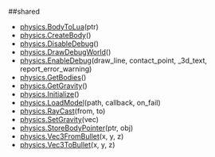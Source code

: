 
##shared

- [physics.BodyToLua](nil)(ptr)
- [physics.CreateBody](nil)()
- [physics.DisableDebug](nil)()
- [physics.DrawDebugWorld](nil)()
- [physics.EnableDebug](nil)(draw_line, contact_point, _3d_text, report_error_warning)
- [physics.GetBodies](nil)()
- [physics.GetGravity](nil)()
- [physics.Initialize](nil)()
- [physics.LoadModel](nil)(path, callback, on_fail)
- [physics.RayCast](nil)(from, to)
- [physics.SetGravity](nil)(vec)
- [physics.StoreBodyPointer](nil)(ptr, obj)
- [physics.Vec3FromBullet](nil)(x, y, z)
- [physics.Vec3ToBullet](nil)(x, y, z)
